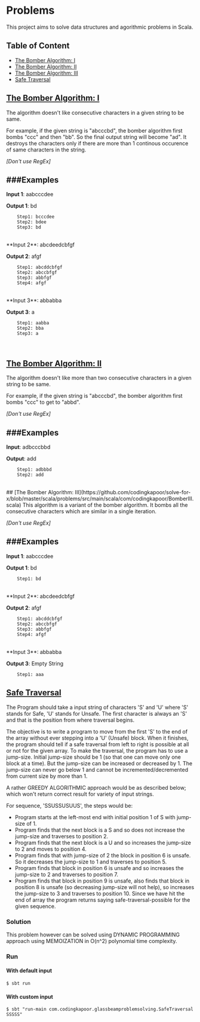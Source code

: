 # Problems
This project aims to solve data structures and agorithmic problems in Scala.

## Table of Content
- [The Bomber Algorithm: I](https://github.com/codingkapoor/solve-for-x/tree/master/scala/problems#the-bomber-algorithm-i)
- [The Bomber Algorithm: II](https://github.com/codingkapoor/solve-for-x/tree/master/scala/problems#the-bomber-algorithm-ii)
- [The Bomber Algorithm: III](https://github.com/codingkapoor/solve-for-x/tree/master/scala/problems#the-bomber-algorithm-iii)
- [Safe Traversal](https://github.com/codingkapoor/solve-for-x/tree/master/scala/problems#safe-traversal)

## [The Bomber Algorithm: I](https://github.com/codingkapoor/solve-for-x/blob/master/scala/problems/src/main/scala/com/codingkapoor/BomberI.scala)
The algorithm doesn't like consecutive characters in a given string to be same. 

For example, if the given string is "abcccbd", the bomber algorithm first bombs "ccc" and then "bb". So the final output string will become "ad". It destroys the characters only if there are more than 1 continous occurence of same characters in the string.

*[Don't use RegEx]*

###Examples
-

**Input 1**: aabcccdee

**Output 1**: bd
```
	Step1: bcccdee
	Step2: bdee
	Step3: bd
```
<br/>
**Input 2**: abcdeedcbfgf

**Output 2**: afgf

```
	Step1: abcddcbfgf
	Step2: abccbfgf
	Step3: abbfgf
	Step4: afgf
```
<br/>
**Input 3**: abbabba

**Output 3**: a

```
	Step1: aabba
	Step2: bba
	Step3: a
```
<br/>

## [The Bomber Algorithm: II](https://github.com/codingkapoor/solve-for-x/blob/master/scala/problems/src/main/scala/com/codingkapoor/BomberII.scala)
The algorithm doesn't like more than two consecutive characters in a given string to be same. 

For example, if the given string is "abcccbd", the bomber algorithm first bombs "ccc" to get to "abbd".

*[Don't use RegEx]*

###Examples
-

**Input**: adbcccbbd

**Output**: add
```
	Step1: adbbbd
	Step2: add
```

<br/>
## [The Bomber Algorithm: III](https://github.com/codingkapoor/solve-for-x/blob/master/scala/problems/src/main/scala/com/codingkapoor/BomberIII.scala)
This algorithm is a variant of the bomber algorithm. It bombs all the consecutive characters which are similar in a single iteration.

*[Don't use RegEx]*

###Examples
-

**Input 1**: aabcccdee

**Output 1**: bd

```
	Step1: bd
```
<br/>
**Input 2**: abcdeedcbfgf

**Output 2**: afgf

```
	Step1: abcddcbfgf
	Step2: abccbfgf
	Step3: abbfgf
	Step4: afgf
```
<br/>
**Input 3**: abbabba

**Output 3**: Empty String

```
	Step1: aaa
```

## [Safe Traversal](https://github.com/codingkapoor/solve-for-x/blob/master/scala/problems/src/main/scala/com/codingkapoor/problemsolving/SafeTraversal.scala)

The Program should take a input string of characters 'S' and 'U' where 'S' stands for Safe, 'U' stands for Unsafe. The first character is always an 'S' and that is the position from where traversal begins. 

The objective is to write a program to move from the first 'S' to the end of the array without ever stepping into a 'U' (Unsafe) block. When it finishes, the program should tell if a safe traversal from left to right is possible at all or not for the given array. To make the traversal, the program has to use a jump-size. Initial jump-size should be 1 (so that one can move only one block at a time). But the jump-size can be increased or decreased by 1. The jump-size can never go below 1 and cannot be incremented/decremented from current size by more than 1.

A rather GREEDY ALGORITHMIC approach would be as described below; which won't return correct result for variety of input strings.

For sequence, 'SSUSSUSUUS', the steps would be:<br/>
- Program starts at the left-most end with initial position 1 of S with jump-size of 1.
- Program finds that the next block is a S and so does not increase the jump-size and traverses to position 2.
- Program finds that the next block is a U and so increases the jump-size to 2 and moves to position 4.
- Program finds that with jump-size of 2 the block in position 6 is unsafe. So it decreases the jump-size to 1 and traverses to position 5.
- Program finds that block in position 6 is unsafe and so increases the jump-size to 2 and traverses to position 7.
- Program finds that block in position 9 is unsafe, also finds that block in position 8 is unsafe (so decreasing jump-size will not help), so increases the jump-size to 3 and traverses to position 10. Since we have hit the end of array the program returns saying safe-traversal-possible for the given sequence.

### Solution
This problem however can be solved using DYNAMIC PROGRAMMING approach using MEMOIZATION in O(n^2) polynomial time complexity.

### Run
#### With default input

```
$ sbt run
```

#### With custom input

```
$ sbt "run-main com.codingkapoor.glassbeamproblemsolving.SafeTraversal SSSSS"
```
